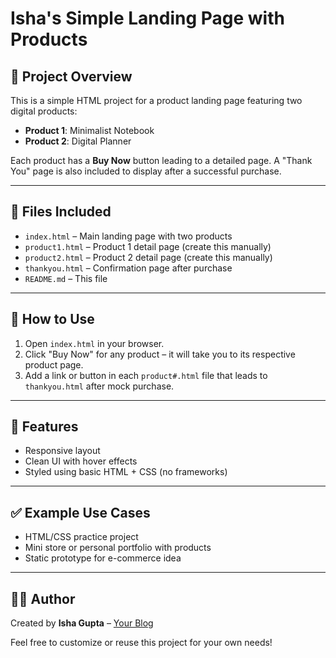 # Isha's Simple Landing Page with Products

## 📄 Project Overview
This is a simple HTML project for a product landing page featuring two digital products:

- **Product 1**: Minimalist Notebook
- **Product 2**: Digital Planner

Each product has a **Buy Now** button leading to a detailed page. A "Thank You" page is also included to display after a successful purchase.

---

## 📁 Files Included

- `index.html` – Main landing page with two products
- `product1.html` – Product 1 detail page (create this manually)
- `product2.html` – Product 2 detail page (create this manually)
- `thankyou.html` – Confirmation page after purchase
- `README.md` – This file

---

## 🔧 How to Use

1. Open `index.html` in your browser.
2. Click "Buy Now" for any product – it will take you to its respective product page.
3. Add a link or button in each `product#.html` file that leads to `thankyou.html` after mock purchase.

---

## 🎨 Features

- Responsive layout
- Clean UI with hover effects
- Styled using basic HTML + CSS (no frameworks)

---

## ✅ Example Use Cases

- HTML/CSS practice project
- Mini store or personal portfolio with products
- Static prototype for e-commerce idea

---

## 👩‍💻 Author

Created by **Isha Gupta** – [Your Blog](https://googlean01.blogspot.com/)

Feel free to customize or reuse this project for your own needs!

